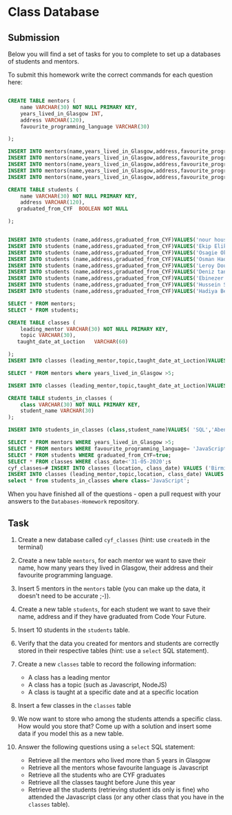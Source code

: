 # Class Database

## Submission

Below you will find a set of tasks for you to complete to set up a databases of students and mentors.

To submit this homework write the correct commands for each question here:

```sql

CREATE TABLE mentors ( 
    name VARCHAR(30) NOT NULL PRIMARY KEY,
    years_lived_in_Glasgow INT,
    address VARCHAR(120),
    favourite_programming_language VARCHAR(30)

);

INSERT INTO mentors(name,years_lived_in_Glasgow,address,favourite_programming_language) VALUES ('Tom Pain',3,'30 Hight street G1 4SS','JavaScript');
INSERT INTO mentors(name,years_lived_in_Glasgow,address,favourite_programming_language) VALUES ('Brandon Oliver',10,'Flat 4 London Road G2 6RT','Pathon');
INSERT INTO mentors(name,years_lived_in_Glasgow,address,favourite_programming_language) VALUES ('Athanas shwasaniger',2,'11 Woodlands G1 9PA','C++');
INSERT INTO mentors(name,years_lived_in_Glasgow,address,favourite_programming_language) VALUES ('Simon White',10,'6 Brent cross Road G12 2SX','Rubi');
INSERT INTO mentors(name,years_lived_in_Glasgow,address,favourite_programming_language) VALUES ('Padi Cole',8,'100 Hight street G1 4SS','Java');

CREATE TABLE students ( 
    name VARCHAR(30) NOT NULL PRIMARY KEY,
    address VARCHAR(120),
   graduated_from_CYF  BOOLEAN NOT NULL

);


INSERT INTO students (name,address,graduated_from_CYF)VALUES('nour housi','10 saint georges way Birmingham B1 6DL',true);
INSERT INTO students (name,address,graduated_from_CYF)VALUES('Ekip Elik','981 High Road Hays TA 9PP',false);
INSERT INTO students (name,address,graduated_from_CYF)VALUES('Osagie Okadio','Flat 32 the Hives Birmingham B4 8YT',false);
INSERT INTO students (name,address,graduated_from_CYF)VALUES('Osman Hadjer','17 London Road Birmingham B2 3GG',false);
INSERT INTO students (name,address,graduated_from_CYF)VALUES('Leroy Douglass','77 High Road Hays TA 9PP',false);
INSERT INTO students (name,address,graduated_from_CYF)VALUES('Deniz tania','44  Colney Hatch Lane  London N12 55P',false);
INSERT INTO students (name,address,graduated_from_CYF)VALUES('Ebinezer bonzo','14  Holy Lane NW1 9PP London',false);
INSERT INTO students (name,address,graduated_from_CYF)VALUES('Hussein Sakaf','64 Wembley way London HA9 5PA High London',true);
INSERT INTO students (name,address,graduated_from_CYF)VALUES('Hadiya Bello','67 Cricklwood Broadway Leicester L3 6TY',false);

SELECT * FROM mentors;
SELECT * FROM students;

CREATE TABLE classes ( 
    leading_mentor VARCHAR(30) NOT NULL PRIMARY KEY,
    topic VARCHAR(30),
   taught_date_at_Loction   VARCHAR(60)

);
INSERT INTO classes (leading_mentor,topic,taught_date_at_Loction)VALUES('Mark','SQL','Saturday-Birmingam'),('Tom','JavaScript','Saturday-Birmingam');

SELECT * FROM mentors where years_lived_in_Glasgow >5;

INSERT INTO classes (leading_mentor,topic,taught_date_at_Loction)VALUES('Chris','Introduction to Programming','Sunday-London');

CREATE TABLE students_in_classes ( 
    class VARCHAR(30) NOT NULL PRIMARY KEY,
    student_name VARCHAR(30)
);

INSERT INTO students_in_classes (class,student_name)VALUES( 'SQL','Abennour Hachemi'),('JavaScript','Ekip Elik'),('Introduction to Programming','Osman Hadjer');

SELECT * FROM mentors WHERE years_lived_in_Glasgow >5;
SELECT * FROM mentors WHERE favourite_programming_language= 'JavaScript';
SELECT * FROM students WHERE graduated_from_CYF=true;
SELECT * FROM classes WHERE class_date<'31-05-2020';s
cyf_classes=# INSERT INTO classes (location, class_date) VALUES ('Birmingham','2020-11-11');
INSERT INTO classes (leading_mentor,topic,location, class_date) VALUES ('Wahab','React','London','2020-06-10');
select * from students_in_classes where class='JavaScript';


```

When you have finished all of the questions - open a pull request with your answers to the `Databases-Homework` repository.

## Task

1. Create a new database called `cyf_classes` (hint: use `createdb` in the terminal)
2. Create a new table `mentors`, for each mentor we want to save their name, how many years they lived in Glasgow, their address and their favourite programming language.
3. Insert 5 mentors in the `mentors` table (you can make up the data, it doesn't need to be accurate ;-)).
4. Create a new table `students`, for each student we want to save their name, address and if they have graduated from Code Your Future.
5. Insert 10 students in the `students` table.
6. Verify that the data you created for mentors and students are correctly stored in their respective tables (hint: use a `select` SQL statement).
7. Create a new `classes` table to record the following information:

   - A class has a leading mentor
   - A class has a topic (such as Javascript, NodeJS)
   - A class is taught at a specific date and at a specific location

8. Insert a few classes in the `classes` table
9. We now want to store who among the students attends a specific class. How would you store that? Come up with a solution and insert some data if you model this as a new table.
10. Answer the following questions using a `select` SQL statement:
    - Retrieve all the mentors who lived more than 5 years in Glasgow
    - Retrieve all the mentors whose favourite language is Javascript
    - Retrieve all the students who are CYF graduates
    - Retrieve all the classes taught before June this year
    - Retrieve all the students (retrieving student ids only is fine) who attended the Javascript class (or any other class that you have in the `classes` table).
